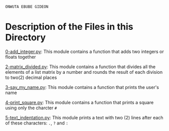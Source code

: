 ```
ONWUTA EBUBE GIDEON
```

# Description of the Files in this Directory

[0-add_integer.py](./0-add_integer.py): This module contains a function that adds two integers or floats together



[2-matrix_divided.py](./2-matrix_divided.py): This module contains a function that divides all the elements of a list matrix by a number and rounds the result of each division to two(2) decimal places



[3-say_my_name.py](./3-say_my_name.py): This module contains a function that prints the user's name



[4-print_square.py](./4-print_square.py): This module contains a function that prints a square using only the charcter ``#``



[5-text_indentation.py](./5-text_indentation.py): This module prints a text with two (2) lines after each of these characters: `.`, `?` and `: `
